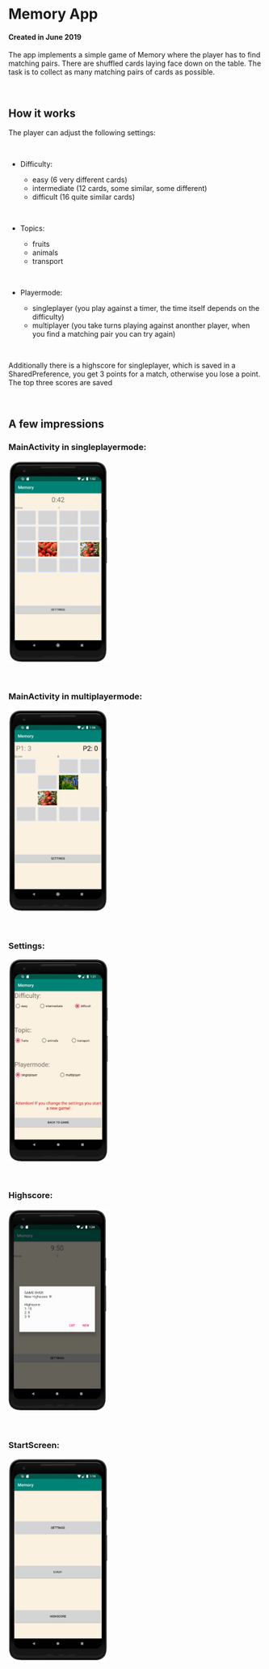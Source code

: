 # Memory App

#### Created in June 2019

The app implements a simple game of Memory where the player has to find matching pairs. There are shuffled cards laying face down on the table. The task is to collect as many matching pairs of cards as possible. 


<p> &nbsp </p>

## How it works

The player can adjust the following settings:
<p> &nbsp </p>

* Difficulty:
   * easy (6 very different cards)
   * intermediate (12 cards, some similar, some different)
   * difficult (16 quite similar cards)
   <p> &nbsp </p>
   
* Topics:
   * fruits
   * animals
   * transport
   <p> &nbsp </p>
   
* Playermode:
   * singleplayer (you play against a timer, the time itself depends on the difficulty)
   * multiplayer (you take turns playing against anonther player, when you find a matching pair you can try again)
   
   <p> &nbsp </p>
   
Additionally there is a highscore for singleplayer, which is saved in a SharedPreference, you get 3 points for a match, otherwise you lose a point. The top three scores are saved

<p> &nbsp </p>

## A few impressions

### MainActivity in singleplayermode:
<img src="/Screenshots/MainActivity.png" height="400">

<p> &nbsp </p>

### MainActivity in multiplayermode:
<img src="/Screenshots/MainActivity_Multiplayer.png" height="400">

<p> &nbsp </p>

### Settings:
<img src="/Screenshots/Settings.png" height="400">

<p> &nbsp </p>

### Highscore:
<img src="/Screenshots/Highscore.png" height="400">

<p> &nbsp </p>

### StartScreen:
<img src="/Screenshots/StartScreen.png" height="400">
